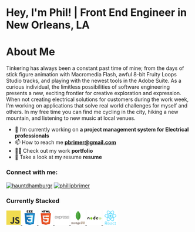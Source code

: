 # Hey, I'm Phil! | Front End Engineer in New Orleans, LA

# About Me

Tinkering has always been a constant past time of mine; from the days of stick figure animation with Macromedia Flash, awful 8-bit Fruity Loops Studio tracks, and playing with the newest tools in the Adobe Suite.  As a curious individual, the limitless possibilities of software engineering presents a new, exciting frontier for creative exploration and expression.  When not creating electrical solutions for customers during the work week, I'm working on applications that solve real world challenges for myself and others.  In my free time you can find me cycling in the city, hiking a new mountain, and listening to new music at local venues.
 
- 🔭 I’m currently working on **a project management system for Electrical professionals**
- 📫 How to reach me **pbrimer@gmail.com**
- 👨‍💻 Check out my work **portfolio**
- 📄 Take a look at my resume **resume**

<h3 align="left">Connect with me:</h3>
<p align="left">
<a href="https://twitter.com/hauntdhamburgr" target="blank"><img align="center" src="https://raw.githubusercontent.com/rahuldkjain/github-profile-readme-generator/master/src/images/icons/Social/twitter.svg" alt="hauntdhamburgr" height="30" width="40" /></a>
<a href="https://linkedin.com/in/phillipbrimer" target="blank"><img align="center" src="https://raw.githubusercontent.com/rahuldkjain/github-profile-readme-generator/master/src/images/icons/Social/linked-in-alt.svg" alt="phillipbrimer" height="30" width="40" /></a>
</p>
 
### Currently Stacked
<p align="left"> 
  <a href="https://developer.mozilla.org/en-US/docs/Web/JavaScript" target="_blank" rel="noreferrer"> <img src="https://raw.githubusercontent.com/devicons/devicon/master/icons/javascript/javascript-original.svg" alt="javascript" width="40" height="40"/> </a>
  <a href="https://www.w3schools.com/css/" target="_blank" rel="noreferrer"> <img src="https://raw.githubusercontent.com/devicons/devicon/master/icons/css3/css3-original-wordmark.svg" alt="css3" width="40" height="40"/> </a> 
  <a href="https://www.w3.org/html/" target="_blank" rel="noreferrer"> <img src="https://raw.githubusercontent.com/devicons/devicon/master/icons/html5/html5-original-wordmark.svg" alt="html5" width="40" height="40"/> </a> 
  <a href="https://expressjs.com" target="_blank" rel="noreferrer"> <img src="https://raw.githubusercontent.com/devicons/devicon/master/icons/express/express-original-wordmark.svg" alt="express" width="40" height="40"/> </a> 
  <a href="https://www.mongodb.com/" target="_blank" rel="noreferrer"> <img src="https://raw.githubusercontent.com/devicons/devicon/master/icons/mongodb/mongodb-original-wordmark.svg" alt="mongodb" width="40" height="40"/> </a> <a href="https://nodejs.org" target="_blank" rel="noreferrer"> <img src="https://raw.githubusercontent.com/devicons/devicon/master/icons/nodejs/nodejs-original-wordmark.svg" alt="nodejs" width="40" height="40"/> </a>
  <a href="https://reactjs.org/" target="_blank" rel="noreferrer"> <img src="https://raw.githubusercontent.com/devicons/devicon/master/icons/react/react-original-wordmark.svg" alt="react" width="40" height="40"/> </a> 
</p>
